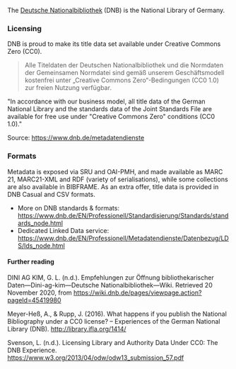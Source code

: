The [Deutsche Nationalbibliothek]() (DNB) is the National Library of Germany. 

### Licensing

DNB is proud to make its title data set available under Creative Commons Zero (CC0). 

> Alle Titeldaten der Deutschen Nationalbibliothek und die Normdaten der Gemeinsamen Normdatei sind gemäß unserem Geschäftsmodell kostenfrei unter „Creative Commons Zero“-Bedingungen (CC0 1.0) zur freien Nutzung verfügbar. 

"In accordance with our business model, all title data of the German National Library and the standards data of the Joint Standards File are available for free use under "Creative Commons Zero" conditions (CC0 1.0)."

Source: https://www.dnb.de/metadatendienste

### Formats

Metadata is exposed via SRU and OAI-PMH, and made available as MARC 21, MARC21-XML and RDF (variety of serialisations), while some collections are also available in BIBFRAME. As an extra offer, title data is provided in DNB Casual and CSV formats.

* More on DNB standards & formats: https://www.dnb.de/EN/Professionell/Standardisierung/Standards/standards_node.html
* Dedicated Linked Data service: https://www.dnb.de/EN/Professionell/Metadatendienste/Datenbezug/LDS/lds_node.html


#### Further reading

DINI AG KIM, G. L. (n.d.). Empfehlungen zur Öffnung bibliothekarischer Daten—Dini-ag-kim—Deutsche Nationalbibliothek—Wiki. Retrieved 20 November 2020, from https://wiki.dnb.de/pages/viewpage.action?pageId=45419980

Meyer-Heß, A., & Rupp, J. (2016). What happens if you publish the National Bibliography under a CC0 license? – Experiences of the German National Library (DNB). http://library.ifla.org/1414/

Svenson, L. (n.d.). Licensing Library and Authority Data Under CC0: The DNB Experience. https://www.w3.org/2013/04/odw/odw13_submission_57.pdf


